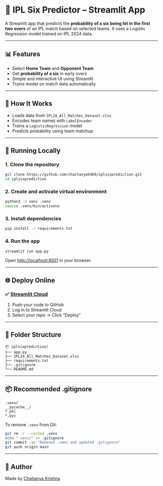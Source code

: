 # 🏏 IPL Six Predictor – Streamlit App

A Streamlit app that predicts the **probability of a six being hit in the first two overs** of an IPL match based on selected teams. It uses a Logistic Regression model trained on IPL 2024 data.

---

## 📊 Features

- Select **Home Team** and **Opponent Team**
- Get **probability of a six** in early overs
- Simple and interactive UI using Streamlit
- Trains model on match data automatically

---

## 🧠 How It Works

- Loads data from `IPL24_All_Matches_Dataset.xlsx`
- Encodes team names with `LabelEncoder`
- Trains a `LogisticRegression` model
- Predicts probability using team matchup

---

## 🚀 Running Locally

### 1. Clone the repository

```bash
git clone https://github.com/chaitanya5469/iplsixprediction.git
cd iplsixprediction
```

### 2. Create and activate virtual environment

```bash
python3 -m venv .venv
source .venv/bin/activate
```

### 3. Install dependencies

```bash
pip install -r requirements.txt
```

### 4. Run the app

```bash
streamlit run app.py
```

Open [http://localhost:8501](http://localhost:8501) in your browser.

---

## 🌐 Deploy Online

### ✅ [Streamlit Cloud](https://streamlit.io/cloud)

1. Push your code to GitHub
2. Log in to Streamlit Cloud
3. Select your repo → Click “Deploy”

---

## 📁 Folder Structure

```
📦 iplsixprediction/
├── app.py
├── IPL24_All_Matches_Dataset.xlsx
├── requirements.txt
├── .gitignore
└── README.md
```

---

## 📦 Recommended .gitignore

```
.venv/
__pycache__/
*.pkl
*.pyc
```

To remove `.venv` from Git:

```bash
git rm -r --cached .venv
echo ".venv/" >> .gitignore
git commit -am "Removed .venv and updated .gitignore"
git push origin main
```

---

## 👤 Author

Made by [Chaitanya Krishna](https://github.com/chaitanya5469)

